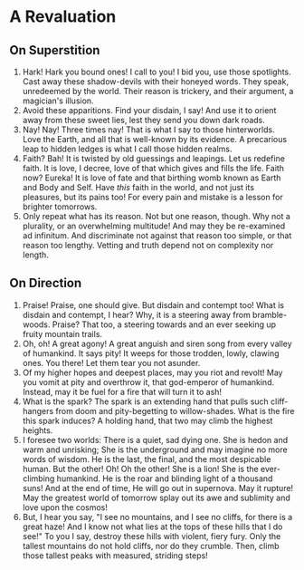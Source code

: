 # A Revaluation

## On Superstition

1. Hark! Hark you bound ones! I call to you! I bid you, use those spotlights. Cast away these shadow-devils with their honeyed words. They speak, unredeemed by the world. Their reason is trickery, and their argument, a magician's illusion.
2. Avoid these apparitions. Find your disdain, I say! And use it to orient away from these sweet lies, lest they send you down dark roads.
3. Nay! Nay! Three times nay! That is what I say to those hinterworlds. Love the Earth, and all that is well-known by its evidence. A precarious leap to hidden ledges is what I call those hidden realms.
4. Faith? Bah! It is twisted by old guessings and leapings. Let us redefine faith. It is love, I decree, love of that which gives and fills the life. Faith now? Eureka! It is love of fate and that birthing womb known as Earth and Body and Self. Have *this* faith in the world, and not just its pleasures, but its pains too! For every pain and mistake is a lesson for brighter tomorrows.
5. Only repeat what has its reason. Not but one reason, though. Why not a plurality, or an overwhelming multitude! And may they be re-examined ad infinitum. And discriminate not against that reason too simple, or that reason too lengthy. Vetting and truth depend not on complexity nor length.

## On Direction

1. Praise! Praise, one should give. But disdain and contempt too! What is disdain and contempt, I hear? Why, it is a steering away from bramble-woods. Praise? That too, a steering towards and an ever seeking up fruity mountain trails.
2. Oh, oh! A great agony! A great anguish and siren song from every valley of humankind. It says pity! It weeps for those trodden, lowly, clawing ones. You there! Let them tear you not asunder.
3. Of my higher hopes and deepest places, may you riot and revolt! May you vomit at pity and overthrow it, that god-emperor of humankind. Instead, may it be fuel for a fire that will turn it to ash!
4. What is the spark? The spark is an extending hand that pulls such cliff-hangers from doom and pity-begetting to willow-shades. What is the fire this spark induces? A holding hand, that two may climb the highest heights.
5. I foresee two worlds: There is a quiet, sad dying one. She is hedon and warm and unrisking; She is the underground and may imagine no more words of wisdom. He is the last, the final, and the most despicable human. But the other! Oh! Oh the other! She is a lion! She is the ever-climbing humankind. He is the roar and blinding light of a thousand suns! And at the end of time, He will go out in supernova. May it rupture! May the greatest world of tomorrow splay out its awe and sublimity and love upon the cosmos!
6. But, I hear you say, "I see no mountains, and I see no cliffs, for there is a great haze! And  I know not what lies at the tops of these hills that I do see!" To you I say, destroy these hills with violent, fiery fury. Only the tallest mountains do not hold cliffs, nor do they crumble. Then, climb those tallest peaks with measured, striding steps!

